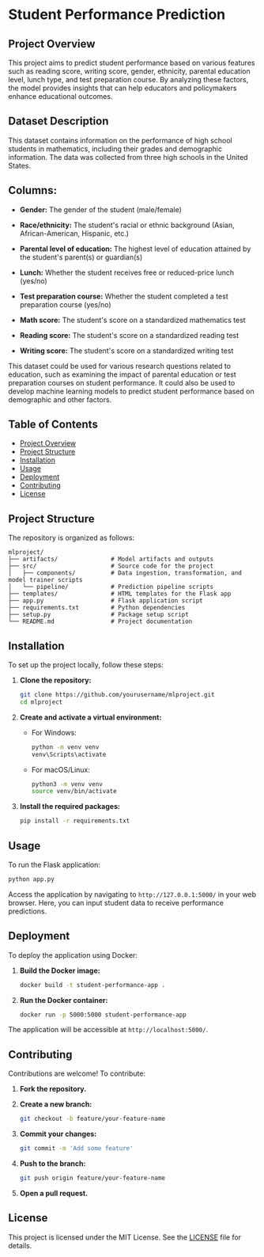 # Student Performance Prediction

## Project Overview

This project aims to predict student performance based on various features such as reading score, writing score, gender, ethnicity, parental education level, lunch type, and test preparation course. By analyzing these factors, the model provides insights that can help educators and policymakers enhance educational outcomes.

## Dataset Description

This dataset contains information on the performance of high school students in mathematics, including their grades and demographic information. The data was collected from three high schools in the United States.

## Columns:

- **Gender:** The gender of the student (male/female)

- **Race/ethnicity:** The student's racial or ethnic background (Asian, African-American, Hispanic, etc.)

- **Parental level of education:** The highest level of education attained by the student's parent(s) or guardian(s)

- **Lunch:** Whether the student receives free or reduced-price lunch (yes/no)

- **Test preparation course:** Whether the student completed a test preparation course (yes/no)

- **Math score:** The student's score on a standardized mathematics test

- **Reading score:** The student's score on a standardized reading test

- **Writing score:** The student's score on a standardized writing test

This dataset could be used for various research questions related to education, such as examining the impact of parental education or test preparation courses on student performance. It could also be used to develop machine learning models to predict student performance based on demographic and other factors.

## Table of Contents

- [Project Overview](#project-overview)
- [Project Structure](#project-structure)
- [Installation](#installation)
- [Usage](#usage)
- [Deployment](#deployment)
- [Contributing](#contributing)
- [License](#license)

## Project Structure

The repository is organized as follows:

```
mlproject/
├── artifacts/               # Model artifacts and outputs
├── src/                     # Source code for the project
│   ├── components/          # Data ingestion, transformation, and model trainer scripts
│   └── pipeline/            # Prediction pipeline scripts
├── templates/               # HTML templates for the Flask app
├── app.py                   # Flask application script
├── requirements.txt         # Python dependencies
├── setup.py                 # Package setup script
└── README.md                # Project documentation
```

## Installation

To set up the project locally, follow these steps:

1. **Clone the repository:**

   ```bash
   git clone https://github.com/yourusername/mlproject.git
   cd mlproject
   ```

2. **Create and activate a virtual environment:**

   - For Windows:

     ```bash
     python -m venv venv
     venv\Scripts\activate
     ```

   - For macOS/Linux:

     ```bash
     python3 -m venv venv
     source venv/bin/activate
     ```

3. **Install the required packages:**

   ```bash
   pip install -r requirements.txt
   ```

## Usage

To run the Flask application:

```bash
python app.py
```

Access the application by navigating to `http://127.0.0.1:5000/` in your web browser. Here, you can input student data to receive performance predictions.

## Deployment

To deploy the application using Docker:

1. **Build the Docker image:**

   ```bash
   docker build -t student-performance-app .
   ```

2. **Run the Docker container:**

   ```bash
   docker run -p 5000:5000 student-performance-app
   ```

The application will be accessible at `http://localhost:5000/`.

## Contributing

Contributions are welcome! To contribute:

1. **Fork the repository.**
2. **Create a new branch:**

   ```bash
   git checkout -b feature/your-feature-name
   ```

3. **Commit your changes:**

   ```bash
   git commit -m 'Add some feature'
   ```

4. **Push to the branch:**

   ```bash
   git push origin feature/your-feature-name
   ```

5. **Open a pull request.**

## License

This project is licensed under the MIT License. See the [LICENSE](LICENSE) file for details.

